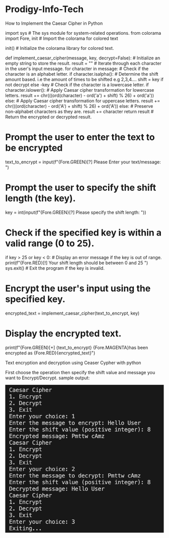 
# Prodigy-Info-Tech
 How to Implement the Caesar Cipher in Python 

 import sys  # The sys module for system-related operations.
from colorama import Fore, init  # Import the colorama for colored text

init()  # Initialize the colorama library for colored text.


def implement_caesar_cipher(message, key, decrypt=False):
    # Initialize an empty string to store the result.
    result = ""
    # Iterate through each character in the user's input message.
    for character in message:
        # Check if the character is an alphabet letter.
        if character.isalpha():
            # Determine the shift amount based. i.e the amount of times to be shifted e.g 2,3,4....
            shift = key if not decrypt else -key
            # Check if the character is a lowercase letter.
            if character.islower():
                # Apply Caesar cipher transformation for lowercase letters.
                result += chr(((ord(character) - ord('a') + shift) % 26) + ord('a'))
            else:
                # Apply Caesar cipher transformation for uppercase letters.
                result += chr(((ord(character) - ord('A') + shift) % 26) + ord('A'))
        else:
            # Preserve non-alphabet characters as they are.
            result += character
    return result  # Return the encrypted or decrypted result.


# Prompt the user to enter the text to be encrypted
text_to_encrypt = input(f"{Fore.GREEN}[?] Please Enter your text/message: ")
# Prompt the user to specify the shift length (the key).
key = int(input(f"{Fore.GREEN}[?] Please specify the shift length: "))


# Check if the specified key is within a valid range (0 to 25).
if key > 25 or key < 0:
    # Display an error message if the key is out of range.
    print(f"{Fore.RED}[!] Your shift length should be between 0 and 25 ")
    sys.exit()  # Exit the program if the key is invalid.

# Encrypt the user's input using the specified key.
encrypted_text = implement_caesar_cipher(text_to_encrypt, key)

# Display the encrypted text.
print(f"{Fore.GREEN}[+] {text_to_encrypt} {Fore.MAGENTA}has been encrypted as {Fore.RED}{encrypted_text}")

Text encryption and decryption using Ceaser Cypher with python

First choose the operation then specify the shift value and message you want to Encrypt/Decrypt. sample output:

![alt](https://github.com/Peris034/Prodigy-InfoTech/blob/main/Prodigy_CS_01/sample%20output.png)
